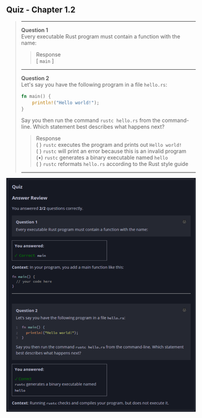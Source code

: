 ## Quiz - Chapter 1.2 ##

> ---
> **Question 1**<br>
> Every executable Rust program must contain a function with 
> the name:
>
>> Response<br>
>> [ ```main``` ]
> 
> ---
> 
> **Question 2**<br>
> Let's say you have the following program in a file
> ```hello.rs```:
>
> ```rust
> fn main() {
>     println!("Hello world!");
> }
> ```
>
> Say you then run the command ```rustc hello.rs``` from the 
> command-line. Which statement best describes what happens 
> next?
>
> > Response<br>
> > ( ) ```rustc``` executes the program and prints out
> > ```Hello world!```<br>
> > ( ) ```rustc``` will print an error because this is an 
> > invalid program<br>
> > (•) ```rustc``` generates a binary executable named 
> > ```hello```<br>
> > ( ) ```rustc``` reformats ```hello.rs``` according to the 
> > Rust style guide
> ---

![image](../additional-files/images/quiz_0102.png)
